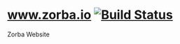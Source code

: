 www.zorba.io [![Build Status](https://travis-ci.org/28msec/www.zorba.io.svg?branch=master)](https://travis-ci.org/28msec/www.zorba.io)
============

Zorba Website
